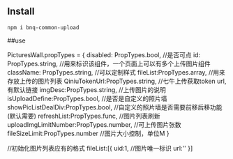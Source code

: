 ## Install

```
npm i bnq-common-upload

```

##use

PicturesWall.propTypes = {
    disabled: PropTypes.bool,   //是否可点
    id: PropTypes.string,       //用来标识该组件，一个页面上可以有多个上传图片组件
    className: PropTypes.string,   //可以定制样式
    fileList:PropTypes.array,      //用来存放上传的图片列表
    QiniuTokenUrl:PropTypes.string,   //七牛上传获取token url,有默认链接
    imgDesc:PropTypes.string,       //上传图片的说明
    isUploadDefine:PropTypes.bool,  //是否是自定义的照片墙
    showPicListDealDiv:PropTypes.bool,  //自定义的照片墙是否需要前移后移功能(默认需要)
    refreshList:PropTypes.func,   //图片列表刷新
    uploadImgLimitNumber:PropTypes.number, //可上传图片张数
    fileSizeLimit:PropTypes.number //图片大小控制，单位M
}

//初始化图片列表应有的格式
fileList:[{
    uid:1, //图片唯一标识
    url:''
}]
